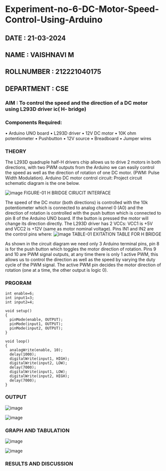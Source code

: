# Experiment-no-6-DC-Motor-Speed-Control-Using-Arduino

## DATE : 21-03-2024
## NAME : VAISHNAVI M																		             
## ROLLNUMBER :  212221040175
## DEPARTMENT : CSE

### AIM : To control the speed and the direction of a DC motor using L293D driver ic( H- bridge)

### Components Required:
•	Arduino UNO board
•	L293D driver
•	12V DC motor
•	10K ohm potentiometer
•	Pushbutton
•	12V source
•	Breadboard
•	Jumper wires
### THEORY 
The L293D quadruple half-H drivers chip allows us to drive 2 motors in both directions, with two PWM outputs from the Arduino we can easily control the speed as well as the direction of rotation of one DC motor. (PWM: Pulse Width Modulation).
Arduino DC motor control circuit:
Project circuit schematic diagram is the one below.

![image](https://user-images.githubusercontent.com/36288975/167763051-b230c183-afc5-46f2-ba95-0f95e10dd6c9.png)
FIGURE-01 H BRIDGE CIRUCIT INTERFACE 
 
The speed of the DC motor (both directions) is controlled with the 10k potentiometer which is connected to analog channel 0 (A0) and the direction of rotation is controlled with the push button which is connected to pin 8 of the Arduino UNO board. If the button is pressed the motor will change its direction directly.
The L293D driver has 2 VCCs: VCC1 is +5V and VCC2 is +12V (same as motor nominal voltage). Pins IN1 and IN2 are the control pins where:
![image](https://user-images.githubusercontent.com/36288975/167763120-1421c2c5-8381-49eb-b376-03f6e1113b7a.png)
TABLE-01 EXITATION TABLE FOR H BRIDGE 

As shown in the circuit diagram we need only 3 Arduino terminal pins, pin 8 is for the push button which toggles the motor direction of rotation. Pins 9 and 10 are PWM signal outputs, at any time there is only 1 active PWM, this allows us to control the direction as well as the speed by varying the duty cycle of the PWM signal. The active PWM pin decides the motor direction of rotation (one at a time, the other output is logic 0).

### PRGORAM 
```
int enable=6;
int input1=3;
int input2=4;

void setup()
{
  pinMode(enable, OUTPUT);
  pinMode(input1, OUTPUT);
  pinMode(input2, OUTPUT);
}

void loop()
{
  analogWrite(enable, 10);
  delay(1000);
  digitalWrite(input1, HIGH);
  digitalWrite(input2, LOW);
  delay(7000);
  digitalWrite(input1, LOW);
  digitalWrite(input2, HIGH);
  delay(7000);
}
```
### OUTPUT
![image](https://github.com/Vaish-1011/Experiment-no-7-DC-Motor-Speed-Control-Using-Arduino/assets/135130074/f135c64c-4fc9-4503-898b-f287c1043950)

![image](https://github.com/Vaish-1011/Experiment-no-7-DC-Motor-Speed-Control-Using-Arduino/assets/135130074/58373624-94f5-4e4a-b92f-dc10c50e9b8a)

### GRAPH AND TABULATION 

![image](https://github.com/Vaish-1011/Experiment-no-7-DC-Motor-Speed-Control-Using-Arduino/assets/135130074/08ea1309-e1d0-4ff0-884e-06e037535235)

![image](https://github.com/Vaish-1011/Experiment-no-7-DC-Motor-Speed-Control-Using-Arduino/assets/135130074/75e15299-db16-43d7-a24d-8579f24691fb)




### RESULTS AND DISCUSSION 

